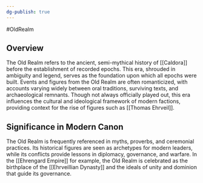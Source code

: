 ```yaml
---
dg-publish: true
---
```

#OldRealm 
## **Overview**

The Old Realm refers to the ancient, semi-mythical history of [[Caldora]] before the establishment of recorded epochs. This era, shrouded in ambiguity and legend, serves as the foundation upon which all epochs were built. Events and figures from the Old Realm are often romanticized, with accounts varying widely between oral traditions, surviving texts, and archaeological remnants. Though not always officially played out, this era influences the cultural and ideological framework of modern factions, providing context for the rise of figures such as [[Thomas Ehrveil]].

## **Significance in Modern Canon**

The Old Realm is frequently referenced in myths, proverbs, and ceremonial practices. Its historical figures are seen as archetypes for modern leaders, while its conflicts provide lessons in diplomacy, governance, and warfare. In the [[Ehrengard Empire]] for example, the Old Realm is celebrated as the birthplace of the [[Ehrveillian Dynasty]] and the ideals of unity and dominion that guide its governance.